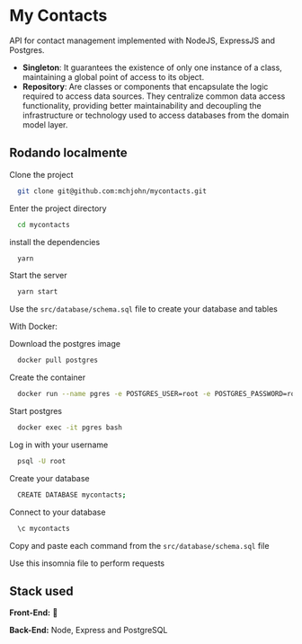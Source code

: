 
# My Contacts

API for contact management implemented with NodeJS, ExpressJS and Postgres.

- **Singleton**: It guarantees the existence of only one instance of a class, maintaining a global point of access to its object.
- **Repository**: Are classes or components that encapsulate the logic required to access data sources. They centralize common data access functionality, providing better maintainability and decoupling the infrastructure or technology used to access databases from the domain model layer.


## Rodando localmente

Clone the project

```bash
  git clone git@github.com:mchjohn/mycontacts.git
```

Enter the project directory

```bash
  cd mycontacts
```

install the dependencies

```bash
  yarn
```

Start the server

```bash
  yarn start
```

Use the `src/database/schema.sql` file to create your database and tables

With Docker:

Download the postgres image
```bash
  docker pull postgres
```

Create the container
```bash
  docker run --name pgres -e POSTGRES_USER=root -e POSTGRES_PASSWORD=root -p 5432:5432 -d postgres
```

Start postgres
```bash
  docker exec -it pgres bash
```

Log in with your username
```bash
  psql -U root
```

Create your database
```bash
  CREATE DATABASE mycontacts;
```

Connect to your database
```bash
  \c mycontacts
```

Copy and paste each command from the `src/database/schema.sql` file

Use this insomnia file to perform requests
## Stack used

**Front-End:** 🚧

**Back-End:** Node, Express and PostgreSQL

